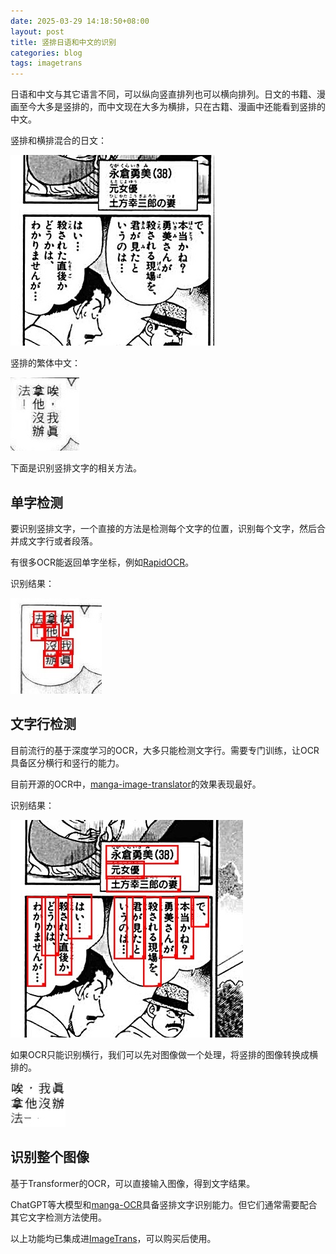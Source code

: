 ```yaml
---
date: 2025-03-29 14:18:50+08:00
layout: post
title: 竖排日语和中文的识别
categories: blog
tags: imagetrans
---
```


日语和中文与其它语言不同，可以纵向竖直排列也可以横向排列。日文的书籍、漫画至今大多是竖排的，而中文现在大多为横排，只在古籍、漫画中还能看到竖排的中文。

竖排和横排混合的日文：

![竖排和横排混合的日文](/album/vertical-text/japanese-sample.jpg)

竖排的繁体中文：

![竖排繁体中文](/album/vertical-text/chinese-sample.jpg)

下面是识别竖排文字的相关方法。

## 单字检测

要识别竖排文字，一个直接的方法是检测每个文字的位置，识别每个文字，然后合并成文字行或者段落。

有很多OCR能返回单字坐标，例如[RapidOCR](https://github.com/xulihang/ImageTrans_plugins/tree/master/PyRapidOCR)。

识别结果：

![单字检测-繁体中文](/album/vertical-text/chinese-sample-detected.jpg)

## 文字行检测

目前流行的基于深度学习的OCR，大多只能检测文字行。需要专门训练，让OCR具备区分横行和竖行的能力。

目前开源的OCR中，[manga-image-translator](https://github.com/xulihang/ImageTrans_plugins/tree/master/mangaTranslatorOCR)的效果表现最好。

识别结果：

![文字行检测-日文](/album/vertical-text/japanese-sample-detected.jpg)

如果OCR只能识别横行，我们可以先对图像做一个处理，将竖排的图像转换成横排的。

![竖排转横排](/album/vertical-text/converted.jpg)

## 识别整个图像

基于Transformer的OCR，可以直接输入图像，得到文字结果。

ChatGPT等大模型和[manga-OCR](https://github.com/xulihang/ImageTrans_plugins/tree/master/mangaOCR)具备竖排文字识别能力。但它们通常需要配合其它文字检测方法使用。


以上功能均已集成进[ImageTrans](/zh/imagetrans/)，可以购买后使用。
